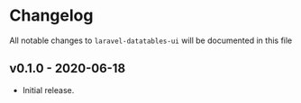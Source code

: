 # Changelog

All notable changes to `laravel-datatables-ui` will be documented in this file

## v0.1.0 - 2020-06-18

- Initial release.
